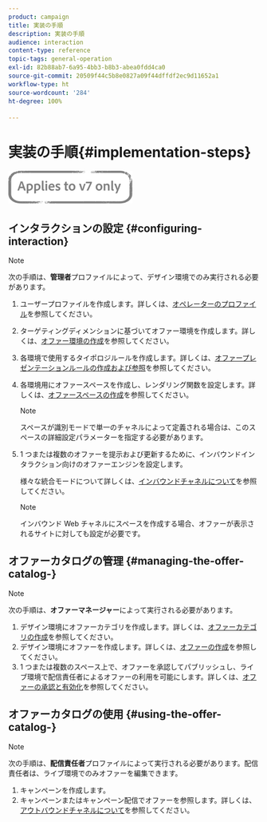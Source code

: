 ```yaml
---
product: campaign
title: 実装の手順
description: 実装の手順
audience: interaction
content-type: reference
topic-tags: general-operation
exl-id: 82b88ab7-6a95-4bb3-b8b3-abea0fdd4ca0
source-git-commit: 20509f44c5b8e0827a09f44dffdf2ec9d11652a1
workflow-type: ht
source-wordcount: '284'
ht-degree: 100%

---
```


# 実装の手順{#implementation-steps}

![](../../assets/v7-only.svg)

## インタラクションの設定 {#configuring-interaction}

>[!NOTE]
>
>次の手順は、**管理者**&#x200B;プロファイルによって、デザイン環境でのみ実行される必要があります。

1. ユーザープロファイルを作成します。詳しくは、[オペレーターのプロファイル](../../interaction/using/operator-profiles.md)を参照してください。
1. ターゲティングディメンションに基づいてオファー環境を作成します。詳しくは、[オファー環境の作成](../../interaction/using/live-design-environments.md#creating-an-offer-environment)を参照してください。
1. 各環境で使用するタイポロジルールを作成します。詳しくは、[オファープレゼンテーションルールの作成および参照](../../interaction/using/managing-offer-presentation.md#creating-and-referencing-an-offer-presentation-rule)を参照してください。
1. 各環境用にオファースペースを作成し、レンダリング関数を設定します。詳しくは、[オファースペースの作成](../../interaction/using/creating-offer-spaces.md)を参照してください。

   >[!NOTE]
   >
   >スペースが識別モードで単一のチャネルによって定義される場合は、このスペースの詳細設定パラメーターを指定する必要があります。

1. 1 つまたは複数のオファーを提示および更新するために、インバウンドインタラクション向けのオファーエンジンを設定します。

   様々な統合モードについて詳しくは、[インバウンドチャネルについて](../../interaction/using/about-inbound-channels.md)を参照してください。

   >[!NOTE]
   >
   >インバウンド Web チャネルにスペースを作成する場合、オファーが表示されるサイトに対しても設定が必要です。

## オファーカタログの管理 {#managing-the-offer-catalog-}

>[!NOTE]
>
>次の手順は、**オファーマネージャー**&#x200B;によって実行される必要があります。

1. デザイン環境にオファーカテゴリを作成します。詳しくは、[オファーカテゴリの作成](../../interaction/using/creating-offer-categories.md)を参照してください。
1. デザイン環境にオファーを作成します。詳しくは、[オファーの作成](../../interaction/using/creating-an-offer.md)を参照してください。
1. 1 つまたは複数のスペース上で、オファーを承認してパブリッシュし、ライブ環境で配信責任者によるオファーの利用を可能にします。詳しくは、[オファーの承認と有効化](../../interaction/using/approving-and-activating-an-offer.md)を参照してください。

## オファーカタログの使用 {#using-the-offer-catalog-}

>[!NOTE]
>
>次の手順は、**配信責任者**&#x200B;プロファイルによって実行される必要があります。配信責任者は、ライブ環境でのみオファーを編集できます。

1. キャンペーンを作成します。
1. キャンペーンまたはキャンペーン配信でオファーを参照します。詳しくは、[アウトバウンドチャネルについて](../../interaction/using/about-outbound-channels.md)を参照してください。
